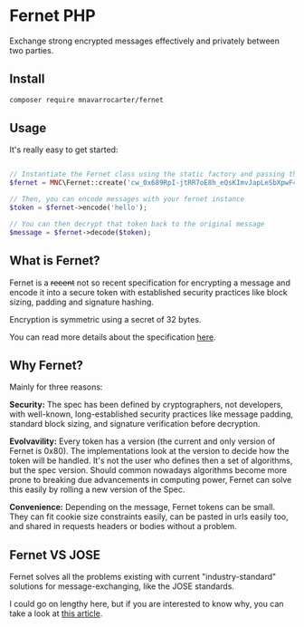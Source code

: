 Fernet PHP
==========

Exchange strong encrypted messages effectively and privately between two parties.

## Install

```bash
composer require mnavarrocarter/fernet
```

## Usage

It's really easy to get started:

```php

// Instantiate the Fernet class using the static factory and passing the base64url encoded key.
$fernet = MNC\Fernet::create('cw_0x689RpI-jtRR7oE8h_eQsKImvJapLeSbXpwF4e4=');

// Then, you can encode messages with your fernet instance
$token = $fernet->encode('hello');

// You can then decrypt that token back to the original message
$message = $fernet->decode($token);
```

## What is Fernet?

Fernet is a ~~recent~~ not so recent specification for encrypting a message and encode
it into a secure token with established security practices like block sizing, padding and
signature hashing.

Encryption is symmetric using a secret of 32 bytes.

You can read more details about the specification [here][spec].

[spec]: https://github.com/fernet/spec/blob/master/Spec.md

## Why Fernet?

Mainly for three reasons:

**Security:** The spec has been defined by cryptographers, not developers, with well-known,
long-established security practices like message padding, standard block sizing, and signature
verification before decryption.

**Evolvavility:** Every token has a version (the current and only version of Fernet is 0x80).
The implementations look at the version to decide how the token will be handled. It's not the
user who defines then a set of algorithms, but the spec version. Should common nowadays
algorithms become more prone to breaking due advancements in computing power, Fernet can
solve this easily by rolling a new version of the Spec.

**Convenience:** Depending on the message, Fernet tokens can be small. They can fit cookie size
constraints easily, can be pasted in urls easily too, and shared in requests headers or bodies
without a problem.

## Fernet VS JOSE
Fernet solves all the problems existing with current "industry-standard" solutions for
message-exchanging, like the JOSE standards.

I could go on lengthy here, but if you are interested to know why, you can take a look
at [this article][article].

[article]: https://paragonie.com/blog/2017/03/jwt-json-web-tokens-is-bad-standard-that-everyone-should-avoid

